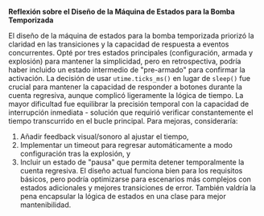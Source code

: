 **Reflexión sobre el Diseño de la Máquina de Estados para la Bomba Temporizada**

El diseño de la máquina de estados para la bomba temporizada priorizó la claridad en las transiciones y la capacidad de respuesta a eventos concurrentes. 
Opté por tres estados principales (configuración, armada y explosión) para mantener la simplicidad, pero en retrospectiva, podría haber incluido un estado intermedio de "pre-armado" para confirmar la activación. 
La decisión de usar `utime.ticks_ms()` en lugar de `sleep()` fue crucial para mantener la capacidad de responder a botones durante la cuenta regresiva, aunque complicó ligeramente la lógica de tiempo. 
La mayor dificultad fue equilibrar la precisión temporal con la capacidad de interrupción inmediata - solución que requirió verificar constantemente el tiempo transcurrido en el bucle principal. 
Para mejoras, consideraría: 
1) Añadir feedback visual/sonoro al ajustar el tiempo, 
2) Implementar un timeout para regresar automáticamente a modo configuración tras la explosión, y 
3) Incluir un estado de "pausa" que permita detener temporalmente la cuenta regresiva. El diseño actual funciona bien para los requisitos básicos, pero podría optimizarse para escenarios más complejos con estados adicionales y mejores transiciones de error. 
También valdría la pena encapsular la lógica de estados en una clase para mejor mantenibilidad.
